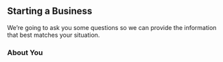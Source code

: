 ## Starting a Business

We’re going to ask you some questions so we can provide the information that best matches your situation.

### About You
